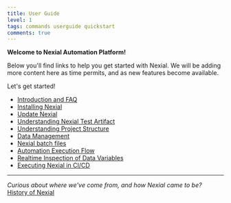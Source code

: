 ```yaml
---
title: User Guide
level: 1
tags: commands userguide quickstart
comments: true
---
```


**Welcome to Nexial Automation Platform!**

Below you'll find links to help you get started with Nexial.  We will be adding more content here as time permits, 
and as new features become available.

Let's get started!

- [Introduction and FAQ](IntroductionAndFAQ)
- [Installing Nexial](InstallingNexial)
- [Update Nexial](UpdateNexial)
- [Understanding Nexial Test Artifact](UnderstandingExcelTemplates)
- [Understanding Project Structure](UnderstandingProjectStructure)
- [Data Management](DataManagement)
- [Nexial batch files](BatchFiles)
- [Automation Execution Flow](ExecutionFlow)
- [Realtime Inspection of Data Variables](RealtimeInspectionOfDataVariables)
- [Executing Nexial in CI/CD](ExecutingNexialInCICD)


------------------------------------------------------------------------------------------------------------------------

_Curious about where we've come from, and how Nexial came to be?_<br/>
[History of Nexial](HistoryOfNexial.md)

